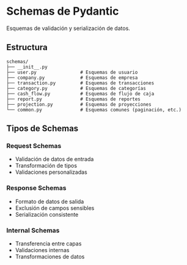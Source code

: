 # Schemas de Pydantic

Esquemas de validación y serialización de datos.

## Estructura

```
schemas/
├── __init__.py
├── user.py                # Esquemas de usuario
├── company.py             # Esquemas de empresa
├── transaction.py         # Esquemas de transacciones
├── category.py            # Esquemas de categorías
├── cash_flow.py           # Esquemas de flujo de caja
├── report.py              # Esquemas de reportes
├── projection.py          # Esquemas de proyecciones
└── common.py              # Esquemas comunes (paginación, etc.)
```

## Tipos de Schemas

### Request Schemas
- Validación de datos de entrada
- Transformación de tipos
- Validaciones personalizadas

### Response Schemas
- Formato de datos de salida
- Exclusión de campos sensibles
- Serialización consistente

### Internal Schemas
- Transferencia entre capas
- Validaciones internas
- Transformaciones de datos
